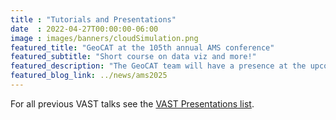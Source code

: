 ```yaml
---
title : "Tutorials and Presentations"
date  : 2022-04-27T00:00:00-06:00
image : images/banners/cloudSimulation.png
featured_title: "GeoCAT at the 105th annual AMS conference"
featured_subtitle: "Short course on data viz and more!"
featured_description: "The GeoCAT team will have a presence at the upcoming AMS conference with a short course, <br><a href='https://www.ametsoc.org/index.cfm/ams/education-careers/careers/professional-development/short-courses/data-visualization-in-python-leveraging-community-tools-for-earth-system-science-across-scales1/'><b>Data Visualization in Python: Leveraging Community Tools for Earth System Science Across Scales</b></a>, on January 12th,<br><br> and the following talks on January 15th: <ul><li><b>UXarray</b> at 9 AM CST</li> <li><b>GeoCAT-Applications: Building an Open Source Community Resource for Geoscientific Applications in Python</b> at 4:30 PM CST</li></ul>"
featured_blog_link: ../news/ams2025
---
```


For all previous VAST talks see the [VAST Presentations list](https://vast.ucar.edu/presentations/).